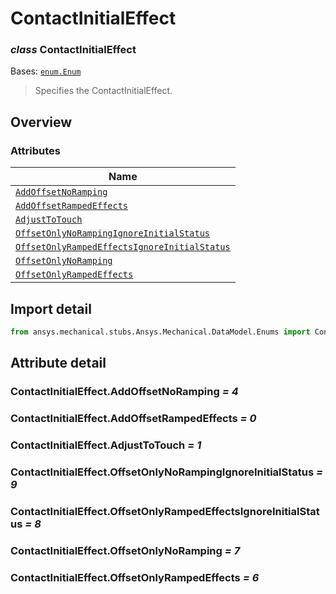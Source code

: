 # ContactInitialEffect

<a id="ContactInitialEffect"></a>

### *class* ContactInitialEffect

Bases: [`enum.Enum`](https://docs.python.org/3/library/enum.html#enum.Enum)

> Specifies the ContactInitialEffect.

> <!-- !! processed by numpydoc !! -->

<a id="overview"></a>

## Overview

### Attributes

| Name |
| ------------------------------------------------------------------------------------------------------------------ |
| [`AddOffsetNoRamping`](#ContactInitialEffect.AddOffsetNoRamping) |
| [`AddOffsetRampedEffects`](#ContactInitialEffect.AddOffsetRampedEffects) |
| [`AdjustToTouch`](#ContactInitialEffect.AdjustToTouch) |
| [`OffsetOnlyNoRampingIgnoreInitialStatus`](#ContactInitialEffect.OffsetOnlyNoRampingIgnoreInitialStatus) |
| [`OffsetOnlyRampedEffectsIgnoreInitialStatus`](#ContactInitialEffect.OffsetOnlyRampedEffectsIgnoreInitialStatus) |
| [`OffsetOnlyNoRamping`](#ContactInitialEffect.OffsetOnlyNoRamping) |
| [`OffsetOnlyRampedEffects`](#ContactInitialEffect.OffsetOnlyRampedEffects) |

<a id="import-detail"></a>

## Import detail

```python
from ansys.mechanical.stubs.Ansys.Mechanical.DataModel.Enums import ContactInitialEffect
```

<a id="attribute-detail"></a>

## Attribute detail

<a id="ContactInitialEffect.AddOffsetNoRamping"></a>

### ContactInitialEffect.AddOffsetNoRamping *= 4*

<a id="ContactInitialEffect.AddOffsetRampedEffects"></a>

### ContactInitialEffect.AddOffsetRampedEffects *= 0*

<a id="ContactInitialEffect.AdjustToTouch"></a>

### ContactInitialEffect.AdjustToTouch *= 1*

<a id="ContactInitialEffect.OffsetOnlyNoRampingIgnoreInitialStatus"></a>

### ContactInitialEffect.OffsetOnlyNoRampingIgnoreInitialStatus *= 9*

<a id="ContactInitialEffect.OffsetOnlyRampedEffectsIgnoreInitialStatus"></a>

### ContactInitialEffect.OffsetOnlyRampedEffectsIgnoreInitialStatus *= 8*

<a id="ContactInitialEffect.OffsetOnlyNoRamping"></a>

### ContactInitialEffect.OffsetOnlyNoRamping *= 7*

<a id="ContactInitialEffect.OffsetOnlyRampedEffects"></a>

### ContactInitialEffect.OffsetOnlyRampedEffects *= 6*
